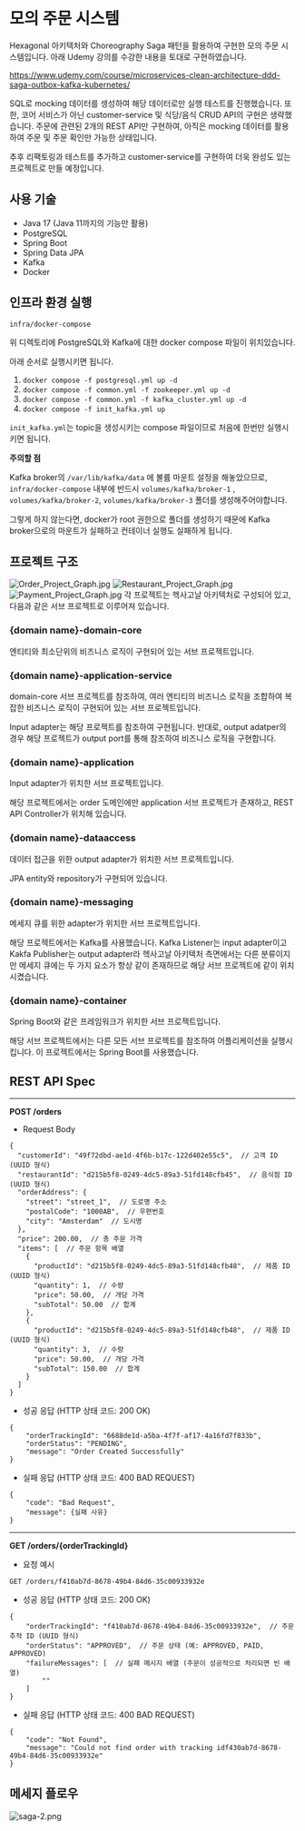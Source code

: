 # 모의 주문 시스템

Hexagonal 아키텍처와 Choreography Saga 패턴을 활용하여 구현한 모의 주문 시스템입니다. 아래 Udemy 강의를 수강한 내용을 토대로 구현하였습니다.

https://www.udemy.com/course/microservices-clean-architecture-ddd-saga-outbox-kafka-kubernetes/

SQL로 mocking 데이터를 생성하여 해당 데이터로만 실행 테스트를 진행했습니다. 또한, 코어 서비스가 아닌 customer-service 및 식당/음식 CRUD API의
구현은 생략했습니다. 주문에 관련된 2개의 REST API만 구현하여, 아직은 mocking 데이터를 활용하여 주문 및 주문 확인만 가능한 상태입니다.

추후 리팩토링과 테스트를 추가하고 customer-service를 구현하여 더욱 완성도 있는 프로젝트로 만들 예정입니다.

## 사용 기술

- Java 17 (Java 11까지의 기능만 활용)
- PostgreSQL
- Spring Boot
- Spring Data JPA
- Kafka
- Docker

## 인프라 환경 실행

`infra/docker-compose`

위 디렉토리에 PostgreSQL와 Kafka에 대한 docker compose 파일이 위치있습니다.

아래 순서로 실행시키면 됩니다.

1. `docker compose -f postgresql.yml up -d`
2. `docker compose -f common.yml -f zookeeper.yml up -d`
3. `docker compose -f common.yml -f kafka_cluster.yml up -d`
4. `docker compose -f init_kafka.yml up`

`init_kafka.yml`는 topic을 생성시키는 compose 파일이므로 처음에 한번만 실행시키면 됩니다.

**주의할 점**

Kafka broker의 `/var/lib/kafka/data` 에 볼륨 마운트 설정을 해놓았으므로, `infra/docker-compose` 내부에 반드시
`volumes/kafka/broker-1` , `volumes/kafka/broker-2`, `volumes/kafka/broker-3` 폴더를 생성해주어야합니다.

그렇게 하지 않는다면, docker가 root 권한으로 폴더를 생성하기 때문에 Kafka broker으로의 마운트가 실패하고 컨테이너 실행도 실패하게 됩니다.

## 프로젝트 구조

![Order_Project_Graph.jpg](img%2FOrder_Project_Graph.jpg)
![Restaurant_Project_Graph.jpg](img%2FRestaurant_Project_Graph.jpg)
![Payment_Project_Graph.jpg](img%2FPayment_Project_Graph.jpg)
각 프로젝트는 헥사고날 아키텍처로 구성되어 있고, 다음과 같은 서브 프로젝트로 이루어져 있습니다.

### {domain name}-domain-core

엔티티와 최소단위의 비즈니스 로직이 구현되어 있는 서브 프로젝트입니다.

### {domain name}-application-service

domain-core 서브 프로젝트를 참조하여, 여러 엔티티의 비즈니스 로직을 조합하여 복잡한 비즈니스 로직이 구현되어 있는 서브 프로젝트입니다.

Input adapter는 해당 프로젝트를 참조하여 구현됩니다. 반대로, output adatper의 경우 해당 프로젝트가 output port를 통해 참조하여
비즈니스 로직을 구현합니다.

### {domain name}-application

Input adapter가 위치한 서브 프로젝트입니다.

해당 프로젝트에서는 order 도메인에만 application 서브 프로젝트가 존재하고,
REST API Controller가 위치해 있습니다.

### {domain name}-dataaccess

데이터 접근을 위한 output adapter가 위치한 서브 프로젝트입니다.

JPA entity와 repository가 구현되어 있습니다.

### {domain name}-messaging

메세지 큐를 위한 adapter가 위치한 서브 프로젝트입니다.

해당 프로젝트에서는 Kafka를 사용했습니다.
Kafka Listener는 input adapter이고 Kakfa Publisher는 output adapter라 헥사고날 아키텍처 측면에서는 다른 분류이지만
메세지 큐에는 두 가지 요소가 항상 같이 존재하므로 해당 서브 프로젝트에 같이 위치시켰습니다.

### {domain name}-container

Spring Boot와 같은 프레임워크가 위치한 서브 프로젝트입니다.

해당 서브 프로젝트에서는 다른 모든 서브 프로젝트를 참조하여 어플리케이션을 실행시킵니다. 이 프로젝트에서는 Spring Boot를 사용했습니다.

## REST API Spec

---

**POST /orders**

- Request Body

``````
{
  "customerId": "49f72dbd-ae1d-4f6b-b17c-122d402e55c5",  // 고객 ID (UUID 형식)
  "restaurantId": "d215b5f8-0249-4dc5-89a3-51fd148cfb45",  // 음식점 ID (UUID 형식)
  "orderAddress": {
    "street": "street_1",  // 도로명 주소
    "postalCode": "1000AB",  // 우편번호
    "city": "Amsterdam"  // 도시명
  },
  "price": 200.00,  // 총 주문 가격
  "items": [  // 주문 항목 배열
    {
      "productId": "d215b5f8-0249-4dc5-89a3-51fd148cfb48",  // 제품 ID (UUID 형식)
      "quantity": 1,  // 수량
      "price": 50.00,  // 개당 가격
      "subTotal": 50.00  // 합계
    },
    {
      "productId": "d215b5f8-0249-4dc5-89a3-51fd148cfb48",  // 제품 ID (UUID 형식)
      "quantity": 3,  // 수량
      "price": 50.00,  // 개당 가격
      "subTotal": 150.00  // 합계
    }
  ]
}
``````

- 성공 응답 (HTTP 상태 코드: 200 OK)

``````
{
    "orderTrackingId": "6688de1d-a5ba-4f7f-af17-4a16fd7f833b",
    "orderStatus": "PENDING",
    "message": "Order Created Successfully"
}
``````

- 실패 응답 (HTTP 상태 코드: 400 BAD REQUEST)

``````
{
    "code": "Bad Request",
    "message": {실패 사유}
}
``````

---
**GET /orders/{orderTrackingId}**

- 요청 예시

``````
GET /orders/f410ab7d-8678-49b4-84d6-35c00933932e
``````

- 성공 응답 (HTTP 상태 코드: 200 OK)

``````
{
    "orderTrackingId": "f410ab7d-8678-49b4-84d6-35c00933932e",  // 주문 추적 ID (UUID 형식)
    "orderStatus": "APPROVED",  // 주문 상태 (예: APPROVED, PAID, APPROVED)
    "failureMessages": [  // 실패 메시지 배열 (주문이 성공적으로 처리되면 빈 배열)
        ""
    ]
}
``````

- 실패 응답 (HTTP 상태 코드: 400 BAD REQUEST)

``````
{
    "code": "Not Found",
    "message": "Could not find order with tracking idf430ab7d-8678-49b4-84d6-35c00933932e"
}
``````

## 메세지 플로우

![saga-2.png](img%2Fsaga-2.png)